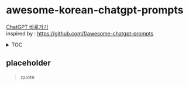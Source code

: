 # awesome-korean-chatgpt-prompts

[ChatGPT 바로가기](https://chat.openai.com/chat)  
inspired by : https://github.com/f/awesome-chatgpt-prompts

<details close>

<summary>TOC</summary>

<!-- @import "[TOC]" {cmd="toc" depthFrom=1 depthTo=6 orderedList=false} -->

- [awesome-korean-chatgpt-prompts](#awesome-korean-chatgpt-prompts)
  - [placeholder](#placeholder)

</details>

## placeholder

> quote
